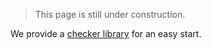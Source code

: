 > This page is still under construction.

We provide a [checker library](https://github.com/enowars/enochecker-dotnet) for an easy start. 